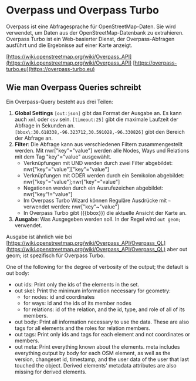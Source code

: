 # Overpass und Overpass Turbo

Overpass ist eine Abfragesprache für OpenStreetMap-Daten. Sie wird verwendet, um Daten aus der OpenStreetMap-Datenbank zu extrahieren. Overpass Turbo ist ein Web-basierter Dienst, der Overpass-Abfragen ausführt und die Ergebnisse auf einer Karte anzeigt.

[https://wiki.openstreetmap.org/wiki/Overpass_API](https://wiki.openstreetmap.org/wiki/Overpass_API)
[https://overpass-turbo.eu](https://overpass-turbo.eu)

## Wie man Overpass Queries schreibt

Ein Overpass-Query besteht aus drei Teilen:

1. **Global Settings** `[out:json]` gibt das Format der Ausgabe an. Es kann auch `xml` oder `csv` sein. `[timeout:25]` gibt die maximale Laufzeit der Abfrage in Sekunden an. `[bbox\:30.618338,-96.323712,30.591028,-96.330826]` gibt den Bereich der Abfrage an.
2. **Filter**: Die Abfrage kann aus verschiedenen Filtern zusammengestellt werden. Mit nwr\["key"="value"\] werden alle Nodes, Ways und Relations mit dem Tag "key"="value" ausgewählt.
    - Verknüpfungen mit UND werden durch zwei Filter abgebildet: nwr\["key"="value"\]\["key"="value"\]
    - Verknüpfungen mit ODER werden durch ein Semikolon abgebildet: nwr\["key"="value"\];nwr\["key"="value"\]
    - Negationen werden durch ein Ausrufezeichen abgebildet: nwr\["key"!="value"\]
    - Im Overpass Turbo Wizard können Reguläre Ausdrücke mit `~` verwendet werden: nwr\["key"~"value"\]
    - In Overpass Turbo gibt ({{bbox}}) die aktuelle Ansicht der Karte an.
3. **Ausgabe**: Was Ausgegeben werden soll. In der Regel wird `out geom;` verwendet.

Ausgabe ist ähnlich wie bei [https://wiki.openstreetmap.org/wiki/Overpass_API/Overpass_QL](https://wiki.openstreetmap.org/wiki/Overpass_API/Overpass_QL) aber out geom; ist spezifisch für Overpass Turbo.

One of the following for the degree of verbosity of the output; the default is out body:

- out ids: Print only the ids of the elements in the set.
- out skel: Print the minimum information necessary for geometry:
  - for nodes: id and coordinates
  - for ways: id and the ids of its member nodes
  - for relations: id of the relation, and the id, type, and role of all of its members.
- out body: Print all information necessary to use the data. These are also tags for all elements and the roles for relation members.
- out tags: Print only ids and tags for each element and not coordinates or members.
- out meta: Print everything known about the elements. meta includes everything output by body for each OSM element, as well as the version, changeset id, timestamp, and the user data of the user that last touched the object. Derived elements' metadata attributes are also missing for derived elements.
